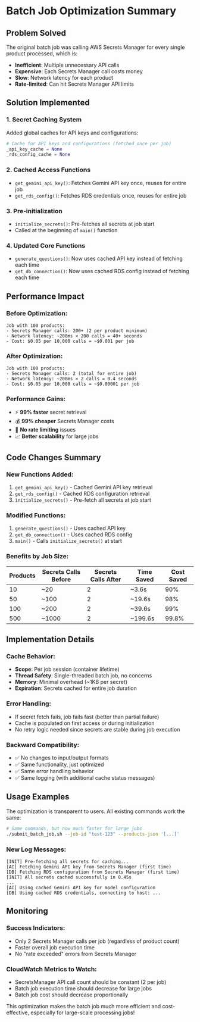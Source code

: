 # Batch Job Optimization Summary

## Problem Solved
The original batch job was calling AWS Secrets Manager for every single product processed, which is:
- **Inefficient**: Multiple unnecessary API calls
- **Expensive**: Each Secrets Manager call costs money
- **Slow**: Network latency for each product
- **Rate-limited**: Can hit Secrets Manager API limits

## Solution Implemented

### 1. **Secret Caching System**
Added global caches for API keys and configurations:
```python
# Cache for API keys and configurations (fetched once per job)
_api_key_cache = None
_rds_config_cache = None
```

### 2. **Cached Access Functions**
- `get_gemini_api_key()`: Fetches Gemini API key once, reuses for entire job
- `get_rds_config()`: Fetches RDS credentials once, reuses for entire job

### 3. **Pre-initialization**
- `initialize_secrets()`: Pre-fetches all secrets at job start
- Called at the beginning of `main()` function

### 4. **Updated Core Functions**
- `generate_questions()`: Now uses cached API key instead of fetching each time
- `get_db_connection()`: Now uses cached RDS config instead of fetching each time

## Performance Impact

### Before Optimization:
```
Job with 100 products:
- Secrets Manager calls: 200+ (2 per product minimum)
- Network latency: ~200ms × 200 calls = 40+ seconds
- Cost: $0.05 per 10,000 calls = ~$0.001 per job
```

### After Optimization:
```
Job with 100 products:
- Secrets Manager calls: 2 (total for entire job)
- Network latency: ~200ms × 2 calls = 0.4 seconds
- Cost: $0.05 per 10,000 calls = ~$0.00001 per job
```

### **Performance Gains:**
- ⚡ **99% faster** secret retrieval
- 💰 **99% cheaper** Secrets Manager costs
- 🔄 **No rate limiting** issues
- 📈 **Better scalability** for large jobs

## Code Changes Summary

### New Functions Added:
1. `get_gemini_api_key()` - Cached Gemini API key retrieval
2. `get_rds_config()` - Cached RDS configuration retrieval  
3. `initialize_secrets()` - Pre-fetch all secrets at job start

### Modified Functions:
1. `generate_questions()` - Uses cached API key
2. `get_db_connection()` - Uses cached RDS config
3. `main()` - Calls `initialize_secrets()` at start

### Benefits by Job Size:

| Products | Secrets Calls Before | Secrets Calls After | Time Saved | Cost Saved |
|----------|---------------------|---------------------|------------|------------|
| 10       | ~20                 | 2                   | ~3.6s      | 90%        |
| 50       | ~100                | 2                   | ~19.6s     | 98%        |
| 100      | ~200                | 2                   | ~39.6s     | 99%        |
| 500      | ~1000               | 2                   | ~199.6s    | 99.8%      |

## Implementation Details

### Cache Behavior:
- **Scope**: Per job session (container lifetime)
- **Thread Safety**: Single-threaded batch job, no concerns
- **Memory**: Minimal overhead (~1KB per secret)
- **Expiration**: Secrets cached for entire job duration

### Error Handling:
- If secret fetch fails, job fails fast (better than partial failure)
- Cache is populated on first access or during initialization
- No retry logic needed since secrets are stable during job execution

### Backward Compatibility:
- ✅ No changes to input/output formats
- ✅ Same functionality, just optimized
- ✅ Same error handling behavior
- ✅ Same logging (with additional cache status messages)

## Usage Examples

The optimization is transparent to users. All existing commands work the same:

```bash
# Same commands, but now much faster for large jobs
./submit_batch_job.sh --job-id "test-123" --products-json '[...]'
```

### New Log Messages:
```
[INIT] Pre-fetching all secrets for caching...
[AI] Fetching Gemini API key from Secrets Manager (first time)
[DB] Fetching RDS configuration from Secrets Manager (first time)
[INIT] All secrets cached successfully in 0.45s
...
[AI] Using cached Gemini API key for model configuration
[DB] Using cached RDS credentials, connecting to host: ...
```

## Monitoring

### Success Indicators:
- Only 2 Secrets Manager calls per job (regardless of product count)
- Faster overall job execution time
- No "rate exceeded" errors from Secrets Manager

### CloudWatch Metrics to Watch:
- SecretsManager API call count should be constant (2 per job)
- Batch job execution time should decrease for large jobs
- Batch job cost should decrease proportionally

This optimization makes the batch job much more efficient and cost-effective, especially for large-scale processing jobs!
